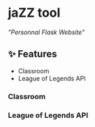 
# jaZZ tool

*"Personnal Flask Website"*

## ✨ Features
- Classroom 
- League of Legends API

### Classroom

### League of Legends API